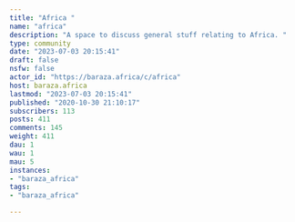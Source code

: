 ```yaml
---
title: "Africa " 
name: "africa"
description: "A space to discuss general stuff relating to Africa. "
type: community
date: "2023-07-03 20:15:41"
draft: false
nsfw: false
actor_id: "https://baraza.africa/c/africa"
host: baraza.africa
lastmod: "2023-07-03 20:15:41"
published: "2020-10-30 21:10:17"
subscribers: 113
posts: 411
comments: 145
weight: 411
dau: 1
wau: 1
mau: 5
instances:
- "baraza_africa"
tags: 
- "baraza_africa"

---
```

